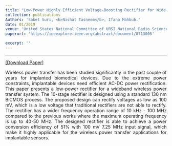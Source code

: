 ```yaml
---
title: "Low-Power Highly Efficient Voltage-Boosting Rectifier for Wide-band Inductively-Coupled Power Telemetry"
collection: publications
Authors: 'Saket Suri, <b>Nishat Tasneem</b>, Ifana Mahbub.'
date: 01/2019
venue: 'United States National Committee of URSI National Radio Science Meeting (USNC-URSI NRSM)'
paperurl: 'https://ieeexplore.ieee.org/abstract/document/8713005'

excerpt: ''
---
```

---
<a href='https://ieeexplore.ieee.org/abstract/document/8713005' target="_blank">[Download Paper]</a>

<p align="justify">
Wireless power transfer has been studied significantly in the past couple of years for implanted biomedical devices. Due to the extreme power constraints, implantable devices need efficient AC-DC power rectification. This paper presents a low-power rectifier for a wideband wireless power transfer system. The 10-stage rectifier is designed using a standard 130 nm BiCMOS process. The proposed design can rectify voltages as low as 100 mV, which is a low voltage that traditional rectifiers are not able to rectify. The rectifier has a wider frequency operation range of 10 kHz - 100 MHz compared to the previous works where the maximum operating frequency is up to 40-50 MHz. The designed rectifier is able to achieve a power conversion efficiency of 51% with 100 mV 7.25 MHz input signal, which make it highly applicable for the wireless power transfer applications for implantable sensors.

</p>
